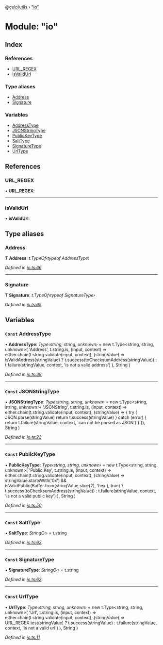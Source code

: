 [@celo/utils](../README.md) › ["io"](_io_.md)

# Module: "io"

## Index

### References

* [URL_REGEX](_io_.md#url_regex)
* [isValidUrl](_io_.md#isvalidurl)

### Type aliases

* [Address](_io_.md#address)
* [Signature](_io_.md#signature)

### Variables

* [AddressType](_io_.md#const-addresstype)
* [JSONStringType](_io_.md#const-jsonstringtype)
* [PublicKeyType](_io_.md#const-publickeytype)
* [SaltType](_io_.md#const-salttype)
* [SignatureType](_io_.md#const-signaturetype)
* [UrlType](_io_.md#const-urltype)

## References

###  URL_REGEX

• **URL_REGEX**:

___

###  isValidUrl

• **isValidUrl**:

## Type aliases

###  Address

Ƭ **Address**: *t.TypeOf‹typeof AddressType›*

*Defined in [io.ts:66](https://github.com/celo-org/celo-monorepo/blob/master/packages/sdk/utils/src/io.ts#L66)*

___

###  Signature

Ƭ **Signature**: *t.TypeOf‹typeof SignatureType›*

*Defined in [io.ts:65](https://github.com/celo-org/celo-monorepo/blob/master/packages/sdk/utils/src/io.ts#L65)*

## Variables

### `Const` AddressType

• **AddressType**: *Type‹string, string, unknown›* = new t.Type<string, string, unknown>(
  'Address',
  t.string.is,
  (input, context) =>
    either.chain(t.string.validate(input, context), (stringValue) =>
      isValidAddress(stringValue)
        ? t.success(toChecksumAddress(stringValue))
        : t.failure(stringValue, context, 'is not a valid address')
    ),
  String
)

*Defined in [io.ts:38](https://github.com/celo-org/celo-monorepo/blob/master/packages/sdk/utils/src/io.ts#L38)*

___

### `Const` JSONStringType

• **JSONStringType**: *Type‹string, string, unknown›* = new t.Type<string, string, unknown>(
  'JSONString',
  t.string.is,
  (input, context) =>
    either.chain(t.string.validate(input, context), (stringValue) => {
      try {
        JSON.parse(stringValue)
        return t.success(stringValue)
      } catch (error) {
        return t.failure(stringValue, context, 'can not be parsed as JSON')
      }
    }),
  String
)

*Defined in [io.ts:23](https://github.com/celo-org/celo-monorepo/blob/master/packages/sdk/utils/src/io.ts#L23)*

___

### `Const` PublicKeyType

• **PublicKeyType**: *Type‹string, string, unknown›* = new t.Type<string, string, unknown>(
  'Public Key',
  t.string.is,
  (input, context) =>
    either.chain(t.string.validate(input, context), (stringValue) =>
      stringValue.startsWith('0x') && isValidPublic(Buffer.from(stringValue.slice(2), 'hex'), true)
        ? t.success(toChecksumAddress(stringValue))
        : t.failure(stringValue, context, 'is not a valid public key')
    ),
  String
)

*Defined in [io.ts:50](https://github.com/celo-org/celo-monorepo/blob/master/packages/sdk/utils/src/io.ts#L50)*

___

### `Const` SaltType

• **SaltType**: *StringC‹›* = t.string

*Defined in [io.ts:63](https://github.com/celo-org/celo-monorepo/blob/master/packages/sdk/utils/src/io.ts#L63)*

___

### `Const` SignatureType

• **SignatureType**: *StringC‹›* = t.string

*Defined in [io.ts:62](https://github.com/celo-org/celo-monorepo/blob/master/packages/sdk/utils/src/io.ts#L62)*

___

### `Const` UrlType

• **UrlType**: *Type‹string, string, unknown›* = new t.Type<string, string, unknown>(
  'Url',
  t.string.is,
  (input, context) =>
    either.chain(t.string.validate(input, context), (stringValue) =>
      URL_REGEX.test(stringValue)
        ? t.success(stringValue)
        : t.failure(stringValue, context, 'is not a valid url')
    ),
  String
)

*Defined in [io.ts:11](https://github.com/celo-org/celo-monorepo/blob/master/packages/sdk/utils/src/io.ts#L11)*
